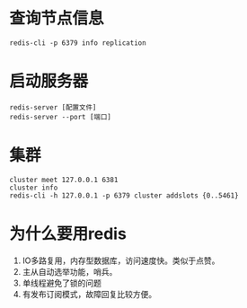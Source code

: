 
# 查询节点信息
```
redis-cli -p 6379 info replication
```

# 启动服务器
```
redis-server [配置文件]
redis-server --port [端口]
```

# 集群
```
cluster meet 127.0.0.1 6381
cluster info
redis-cli -h 127.0.0.1 -p 6379 cluster addslots {0..5461}
```
# 为什么要用redis
1.  IO多路复用，内存型数据库，访问速度快。类似于点赞。
2. 主从自动选举功能，哨兵。
3. 单线程避免了锁的问题
4. 有发布订阅模式，故障回复比较方便。